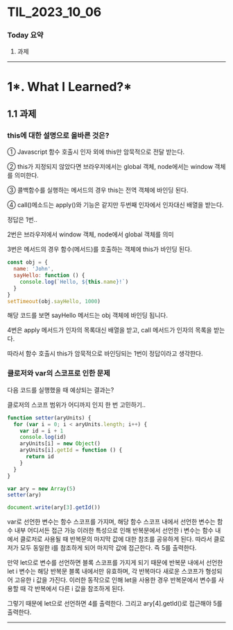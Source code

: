 # TIL_2023_10_06

### Today 요약

1. 과제

---

# 1*. What I Learned?*

## 1.1 과제

### this에 대한 설명으로 올바른 것은?

① Javascript 함수 호출시 인자 외에 this만 암묵적으로 전달 받는다.

② this가 지정되지 않았다면 브라우저에서는 global 객체, node에서는 window 객체를 의미한다.

③ 콜백함수를 실행하는 메서드의 경우 this는 전역 객체에 바인딩 된다.

④ call()메소드는 apply()와 기능은 같지만 두번째 인자에서 인자대신 배열을 받는다.

정답은 1번..

2번은 브라우저에서 window 객체, node에서 global 객체를 의미

3번은 메서드의 경우 함수(메서드)를 호출하는 객체에 this가 바인딩 된다.

```jsx
const obj = {
  name: 'John',
  sayHello: function () {
    console.log(`Hello, ${this.name}!`)
  }
}
setTimeout(obj.sayHello, 1000)
```

해당 코드를 보면 sayHello 메서드는 obj 객체에 바인딩 됩니다.

4번은 apply 메서드가 인자의 목록대신 배열을 받고, call 메서드가 인자의 목록을 받는다.

따라서 함수 호출시 this가 암묵적으로 바인딩되는 1번이 정답이라고 생각한다.

### 클로저와 var의 스코프로 인한 문제

다음 코드를 실행했을 때 예상되는 결과는?

클로저의 스코프 범위가 어디까지 인지 한 번 고민하기..

```jsx
function setter(aryUnits) {
  for (var i = 0; i < aryUnits.length; i++) {
    var id = i + 1
    console.log(id)
    aryUnits[i] = new Object()
    aryUnits[i].getId = function () {
      return id
    }
  }
}

var ary = new Array(5)
setter(ary)

document.write(ary[3].getId())
```

var로 선언한 변수는 함수 스코프를 가지며, 해당 함수 스코프 내에서 선언한 변수는 함수 내부 어디서든 접근 가능 이러한 특성으로 인해 반복문에서 선언한 i 변수는 함수 내에서 클로저로 사용될 때 반복문의 마지막 값에 대한 참조를 공유하게 된다. 따라서 클로저가 모두 동일한 i를 참조하게 되어 마지막 값에 접근한다. 즉 5를 출력한다.

만약 let으로 변수를 선언하면 블록 스코프를 가지게 되기 때문에 반복문 내에서 선언한 let i 변수는 해당 반복문 블록 내에서만 유효하며, 각 반복마다 새로운 스코프가 형성되어 고유한 i 값을 가진다. 이러한 동작으로 인해 let을 사용한 경우 반복문에서 변수를 사용할 때 각 반복에서 다른 i 값을 참조하게 된다.

그렇기 때문에 let으로 선언하면 4를 출력한다. 그리고 ary[4].getId()로 접근해야 5를 출력한다.

---
